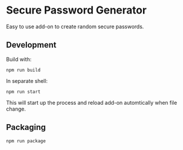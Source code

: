 # Secure Password Generator
Easy to use add-on to create random secure passwords.

## Development
Build with:
```
npm run build
```

In separate shell:
```
npm run start
```

This will start up the process and reload add-on automtically when
file change.

## Packaging
```
npm run package
```
